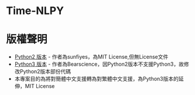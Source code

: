 # Time-NLPY

# 版權聲明
- [Python2 版本](https://github.com/sunfiyes/Time-NLPY) - 作者為sunfiyes，為MIT License,但無License文件
- [Python3 版本](https://github.com/Bearscience/Time-NLPY) - 作者為Bearscience，因Python2版本不支援Python3，故修改Python2版本部份代碼
- 本專案目的為將對簡體中文支援轉為對繁體中文支援，為Python3版本的延伸，MIT License

